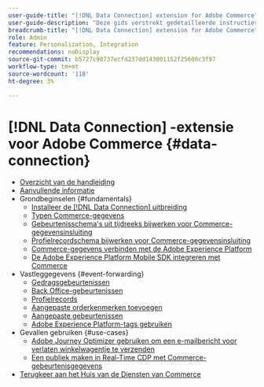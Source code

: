 ```yaml
---
user-guide-title: "[!DNL Data Connection] extension for Adobe Commerce"
user-guide-description: "Deze gids verstrekt gedetailleerde instructies om de  [!DNL Data Connection]  uitbreiding voor Adobe Commerce te gebruiken."
breadcrumb-title: "[!DNL Data Connection] extension for Adobe Commerce"
role: Admin
feature: Personalization, Integration
recommendations: noDisplay
source-git-commit: b5727c90737ecfd237dd143801152f25600c3f97
workflow-type: tm+mt
source-wordcount: '118'
ht-degree: 3%

---
```


# [!DNL Data Connection] -extensie voor Adobe Commerce {#data-connection}

- [Overzicht van de handleiding](overview.md)
- [Aanvullende informatie](release-notes.md)
- Grondbeginselen {#fundamentals}
   - [Installeer de  [!DNL Data Connection]  uitbreiding](install.md)
   - [Typen Commerce-gegevens](data-ingestion.md)
   - [Gebeurtenisschema&#39;s uit tijdreeks bijwerken voor Commerce-gegevensinsluiting](update-xdm.md)
   - [Profielrecordschema bijwerken voor Commerce-gegevensinsluiting](profile-data.md)
   - [Commerce-gegevens verbinden met de Adobe Experience Platform](connect-data.md)
   - [De Adobe Experience Platform Mobile SDK integreren met Commerce](mobile-sdk-epc.md)
- Vastleggegevens {#event-forwarding}
   - [Gedragsgebeurtenissen](events.md)
   - [Back Office-gebeurtenissen](events-backoffice.md)
   - [Profielrecords](events-profilerecord.md)
   - [Aangepaste orderkenmerken toevoegen](custom-attributes.md)
   - [Aangepaste gebeurtenissen](custom-events.md)
   - [Adobe Experience Platform-tags gebruiken](using-tags.md)
- Gevallen gebruiken {#use-cases}
   - [Adobe Journey Optimizer gebruiken om een e-mailbericht voor verlaten winkelwagentje te verzenden](using-ajo.md)
   - [Een publiek maken in Real-Time CDP met Commerce-gebeurtenisgegevens](create-audience.md)
- [ Terugkeer aan het Huis van de Diensten van Commerce ](https://experienceleague.adobe.com/docs/commerce-merchant-services/user-guides/home.html)
